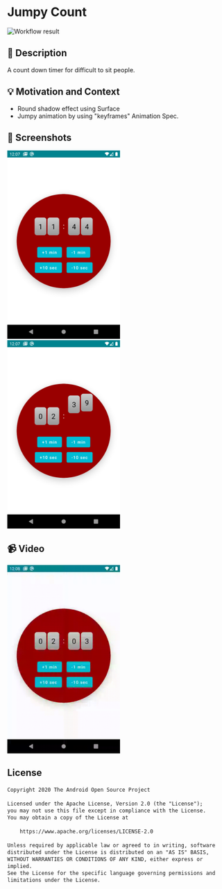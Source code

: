 # Jumpy Count

<!--- Replace <OWNER> with your Github Username and <REPOSITORY> with the name of your repository. -->
<!--- You can find both of these in the url bar when you open your repository in github. -->
![Workflow result](https://github.com/yukuku/android-dev-challenge-countdown/workflows/Check/badge.svg)


## :scroll: Description
<!--- Describe your app in one or two sentences -->
A count down timer for difficult to sit people.

## :bulb: Motivation and Context
<!--- Optionally point readers to interesting parts of your submission. -->
<!--- What are you especially proud of? -->
* Round shadow effect using Surface
* Jumpy animation by using "keyframes" Animation Spec.

## :camera_flash: Screenshots
<!-- You can add more screenshots here if you like -->
<img src="/results/screenshot_1.png" width="260">&emsp;<img src="/results/screenshot_2.png" width="260">

## :video_camera: Video
<img src="/results/video.gif" width="260">

## License
```
Copyright 2020 The Android Open Source Project

Licensed under the Apache License, Version 2.0 (the "License");
you may not use this file except in compliance with the License.
You may obtain a copy of the License at

    https://www.apache.org/licenses/LICENSE-2.0

Unless required by applicable law or agreed to in writing, software
distributed under the License is distributed on an "AS IS" BASIS,
WITHOUT WARRANTIES OR CONDITIONS OF ANY KIND, either express or implied.
See the License for the specific language governing permissions and
limitations under the License.
```